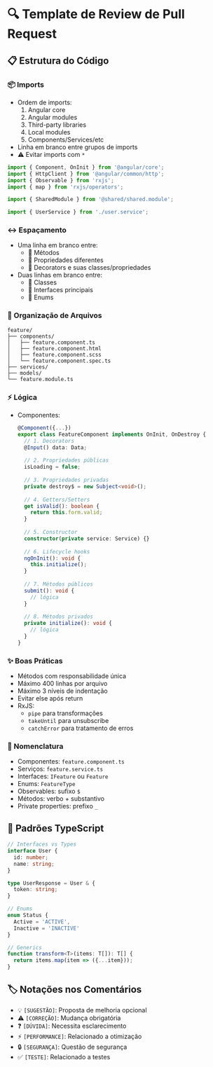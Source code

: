 # 🔍 Template de Review de Pull Request

## 📋 Estrutura do Código

### 📦 Imports
- Ordem de imports:
  1. Angular core
  2. Angular modules
  3. Third-party libraries
  4. Local modules
  5. Components/Services/etc
- Linha em branco entre grupos de imports
- ⚠️ Evitar imports com `*`

```typescript
import { Component, OnInit } from '@angular/core';
import { HttpClient } from '@angular/common/http';
import { Observable } from 'rxjs';
import { map } from 'rxjs/operators';

import { SharedModule } from '@shared/shared.module';

import { UserService } from './user.service';
```

### ↔️ Espaçamento
- Uma linha em branco entre:
  - 📝 Métodos
  - 🔧 Propriedades diferentes
  - 🎯 Decorators e suas classes/propriedades
- Duas linhas em branco entre:
  - 📘 Classes
  - 📗 Interfaces principais
  - 📙 Enums

### 📁 Organização de Arquivos
```
feature/
├── components/
│   ├── feature.component.ts
│   ├── feature.component.html
│   ├── feature.component.scss
│   └── feature.component.spec.ts
├── services/
├── models/
└── feature.module.ts
```

### ⚡ Lógica
- Componentes:
  ```typescript
  @Component({...})
  export class FeatureComponent implements OnInit, OnDestroy {
    // 1. Decorators
    @Input() data: Data;
    
    // 2. Propriedades públicas
    isLoading = false;
    
    // 3. Propriedades privadas
    private destroy$ = new Subject<void>();
    
    // 4. Getters/Setters
    get isValid(): boolean {
      return this.form.valid;
    }
    
    // 5. Constructor
    constructor(private service: Service) {}
    
    // 6. Lifecycle hooks
    ngOnInit(): void {
      this.initialize();
    }
    
    // 7. Métodos públicos
    submit(): void {
      // lógica
    }
    
    // 8. Métodos privados
    private initialize(): void {
      // lógica
    }
  }
  ```

### ✨ Boas Práticas
- Métodos com responsabilidade única
- Máximo 400 linhas por arquivo
- Máximo 3 níveis de indentação
- Evitar else após return
- RxJS: 
  - `pipe` para transformações
  - `takeUntil` para unsubscribe
  - `catchError` para tratamento de erros

### 📝 Nomenclatura
- Componentes: `feature.component.ts`
- Serviços: `feature.service.ts`
- Interfaces: `IFeature` ou `Feature`
- Enums: `FeatureType`
- Observables: sufixo `$`
- Métodos: verbo + substantivo
- Private properties: prefixo `_`

## 🔧 Padrões TypeScript
```typescript
// Interfaces vs Types
interface User {
  id: number;
  name: string;
}

type UserResponse = User & {
  token: string;
}

// Enums
enum Status {
  Active = 'ACTIVE',
  Inactive = 'INACTIVE'
}

// Generics
function transform<T>(items: T[]): T[] {
  return items.map(item => ({...item}));
}
```

## 🏷️ Notações nos Comentários
- 💡 `[SUGESTÃO]`: Proposta de melhoria opcional
- ⚠️ `[CORREÇÃO]`: Mudança obrigatória
- ❓ `[DÚVIDA]`: Necessita esclarecimento
- ⚡ `[PERFORMANCE]`: Relacionado a otimização
- 🔒 `[SEGURANÇA]`: Questão de segurança
- ✅ `[TESTE]`: Relacionado a testes

